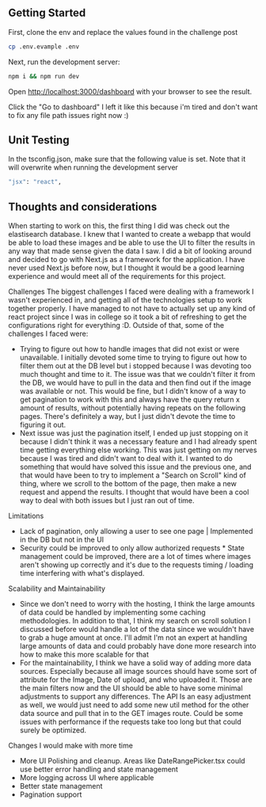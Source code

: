 ## Getting Started

First, clone the env and replace the values found in the challenge post

```bash
cp .env.evample .env
```

Next, run the development server:

```bash
npm i && npm run dev
```

Open [http://localhost:3000/dashboard](http://localhost:3000/dashboard) with your browser to see the result.

Click the "Go to dashboard" I left it like this because i'm tired and don't want to fix any file path issues right now :)

## Unit Testing

In the tsconfig.json, make sure that the following value is set. Note that it will overwrite when running the development server

```bash
"jsx": "react",
```

## Thoughts and considerations

When starting to work on this, the first thing I did was check out the elastisearch database. I knew that I wanted to create a webapp that would be able to load these images and be able to use the UI to filter the results in any way that made sense given the data I saw. I did a bit of looking around and decided to go with Next.js as a framework for the application. I have never used Next.js before now, but I thought it would be a good learning experience and would meet all of the requirements for this project.

Challenges
The biggest challenges I faced were dealing with a framework I wasn't experienced in, and getting all of the technologies setup to work together properly. I have managed to not have to actually set up any kind of react project since I was in college so it took a bit of refreshing to get the configurations right for everything :D. Outside of that, some of the challenges I faced were:

- Trying to figure out how to handle images that did not exist or were unavailable. I initially devoted some time to trying to figure out how to filter them out at the DB level but i stopped because I was devoting too much thought and time to it. The issue was that we couldn't filter it from the DB, we would have to pull in the data and then find out if the image was available or not. This would be fine, but I didn't know of a way to get pagination to work with this and always have the query return x amount of results, without potentially having repeats on the following pages. There's definitely a way, but I just didn't devote the time to figuring it out.
- Next issue was just the pagination itself, I ended up just stopping on it because I didn't think it was a necessary feature and I had already spent time getting everything else working. This was just getting on my nerves because I was tired and didn't want to deal with it. I wanted to do something that would have solved this issue and the previous one, and that would have been to try to implement a "Search on Scroll" kind of thing, where we scroll to the bottom of the page, then make a new request and append the results. I thought that would have been a cool way to deal with both issues but I just ran out of time.

Limitations

- Lack of pagination, only allowing a user to see one page | Implemented in the DB but not in the UI
- Security could be improved to only allow authorized requests \* State management could be improved, there are a lot of times where images aren't showing up correctly and it's due to the requests timing / loading time interfering with what's displayed.

Scalability and Maintainability

- Since we don't need to worry with the hosting, I think the large amounts of data could be handled by implementing some caching methodologies. In addition to that, I think my search on scroll solution I discussed before would handle a lot of the data since we wouldn't have to grab a huge amount at once. I'll admit I'm not an expert at handling large amounts of data and could probably have done more research into how to make this more scalable for that
- For the maintainability, I think we have a solid way of adding more data sources. Especially because all image sources should have some sort of attribute for the Image, Date of upload, and who uploaded it. Those are the main filters now and the UI should be able to have some minimal adjustments to support any differences. The API Is an easy adjustment as well, we would just need to add some new util method for the other data source and pull that in to the GET images route. Could be some issues with performance if the requests take too long but that could surely be optimized.

Changes I would make with more time

- More UI Polishing and cleanup. Areas like DateRangePicker.tsx could use better error handling and state management
- More logging across UI where applicable
- Better state management
- Pagination support
